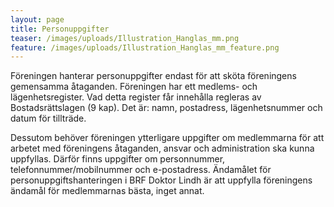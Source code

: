 ```yaml
---
layout: page
title: Personuppgifter
teaser: /images/uploads/Illustration_Hanglas_mm.png
feature: /images/uploads/Illustration_Hanglas_mm_feature.png
---
```

Föreningen hanterar personuppgifter endast för att sköta föreningens gemensamma åtaganden. Föreningen har ett medlems- och lägenhetsregister. Vad detta register får innehålla regleras av Bostadsrättslagen (9 kap). Det är: namn, postadress, lägenhetsnummer och datum för tillträde.

Dessutom behöver föreningen ytterligare uppgifter om medlemmarna för att arbetet med föreningens åtaganden, ansvar och administration ska kunna uppfyllas. Därför finns uppgifter om personnummer, telefonnummer/mobilnummer och e-postadress. Ändamålet för personuppgiftshanteringen i BRF Doktor Lindh är att uppfylla föreningens ändamål för medlemmarnas bästa, inget annat.
